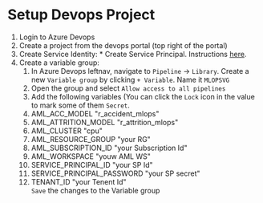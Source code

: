 # Setup Devops Project

1. Login to Azure Devops 
2. Create a project from the devops portal (top right of the portal)
3. Create Service Identity:
        * Create Service Principal. Instructions [here](CreateServiceIdentity.md). 
4.  Create a variable group:
    1. In Azure Devops leftnav, navigate to `Pipeline` -> `Library`. Create a new `Variable group` by clicking `+ Variable`. Name it `MLOPSVG`
    2. Open the group and select `Allow access to all pipelines`
    3. Add the following  variables (You can click the `Lock` icon in the value to mark some of them `Secret`.
     1. AML_ACC_MODEL "r_accident_mlops"
     2. AML_ATTRITION_MODEL "r_attrition_mlops"
     3. AML_CLUSTER "cpu"
     4. AML_RESOURCE_GROUP "your RG"
     5. AML_SUBSCRIPTION_ID "your Subscription Id"
     6. AML_WORKSPACE "youw AML WS"
     7. SERVICE_PRINCIPAL_ID "your SP Id"
     8. SERVICE_PRINCIPAL_PASSWORD "your SP secret"
     9. TENANT_ID "your Tenent Id"
<BR>`Save` the changes to the Variable group
    
